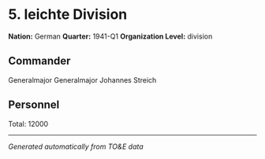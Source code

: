 # 5. leichte Division

**Nation:** German
**Quarter:** 1941-Q1
**Organization Level:** division

## Commander

Generalmajor Generalmajor Johannes Streich

## Personnel

Total: 12000

---
*Generated automatically from TO&E data*

